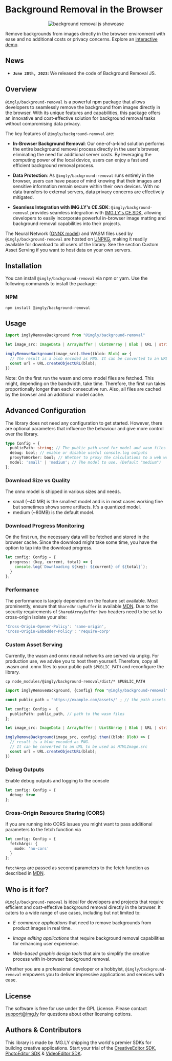 # Background Removal in the Browser

<p align="center">
<img src="https://img.ly/showcases/cesdk/web/s/case-thumbnail/background-removal/background-removal-0.png?utm_source=github&utm_medium=project&utm_campaign=bg-removal" alt="background removal js showcase" />
</p>

Remove backgrounds from images directly in the browser environment with ease and no additional costs or privacy concerns.
Explore an [interactive demo](https://img.ly/showcases/cesdk/web/background-removal/web?utm_source=github&utm_medium=project&utm_campaign=bg-removal).

## News

- **`June 28th, 2023`:** We released the code of Background Removal JS.

## Overview

`@imgly/background-removal` is a powerful npm package that allows developers to seamlessly remove the background from images directly in the browser. With its unique features and capabilities, this package offers an innovative and cost-effective solution for background removal tasks without compromising data privacy.

The key features of `@imgly/background-removal` are:

- **In-Browser Background Removal**: Our one-of-a-kind solution performs the entire background removal process directly in the user's browser, eliminating the need for additional server costs. By leveraging the computing power of the local device, users can enjoy a fast and efficient background removal process.

- **Data Protection**: As `@imgly/background-removal` runs entirely in the browser, users can have peace of mind knowing that their images and sensitive information remain secure within their own devices. With no data transfers to external servers, data privacy concerns are effectively mitigated.

- **Seamless Integration with IMG.LY's CE.SDK**: `@imgly/background-removal` provides seamless integration with [IMG.LY's CE.SDK](https://img.ly/products/creative-sdk?utm_source=github&utm_medium=project&utm_campaign=bg-removal), allowing developers to easily incorporate powerful in-browser image matting and background removal capabilities into their projects.

The Neural Network ([ONNX model](https://onnx.ai/)) and WASM files used by `@imgly/background-removal` are hosted on [UNPKG](https://www.unpkg.com/), making it readily available for download to all users of the library. See the section Custom Asset Serving if you want to host data on your own servers.

## Installation

You can install `@imgly/background-removal` via npm or yarn. Use the following commands to install the package:

### NPM

```shell
npm install @imgly/background-removal
```

## Usage

```typescript
import imglyRemoveBackground from "@imgly/background-removal"

let image_src: ImageData | ArrayBuffer | Uint8Array | Blob | URL | string = ...;

imglyRemoveBackground(image_src).then((blob: Blob) => {
  // The result is a blob encoded as PNG. It can be converted to an URL to be used as HTMLImage.src
  const url = URL.createObjectURL(blob);
})
```

Note: On the first run the wasm and onnx model files are fetched. This might, depending on the bandwidth, take time. Therefore, the first run takes proportionally longer than each consecutive run. Also, all files are cached by the browser and an additional model cache.

## Advanced Configuration

The library does not need any configuration to get started. However, there are optional parameters that influence the behaviour and give more control over the library.

```typescript
type Config = {
  publicPath: string; // The public path used for model and wasm files
  debug: bool; // enable or disable useful console.log outputs
  proxyToWorker: bool; // Whether to proxy the calculations to a web worker. (Default true)
  model: 'small' | 'medium'; // The model to use. (Default "medium")
};
```

### Download Size vs Quality

The onnx model is shipped in various sizes and needs.

- small (~40 MB) is the smallest model and is in most cases working fine but sometimes shows some artifacts. It's a quantized model.
- medium (~80MB) is the default model.

### Download Progress Monitoring

On the first run, the necessary data will be fetched and stored in the browser cache. Since the download might take some time, you have the option to tap into the download progress.

```typescript
let config: Config = {
  progress: (key, current, total) => {
    console.log(`Downloading ${key}: ${current} of ${total}`);
  }
};
```

### Performance

The performance is largely dependent on the feature set available. Most prominently, ensure that `SharedArrayBuffer` is available [MDN](https://developer.mozilla.org/en-US/docs/Web/JavaScript/Reference/Global_Objects/SharedArrayBuffer). Due to the security requirements of `SharedArrayBuffer` two headers need to be set to cross-origin isolate your site:

```typescript
'Cross-Origin-Opener-Policy': 'same-origin',
'Cross-Origin-Embedder-Policy': 'require-corp'
```

### Custom Asset Serving

Currently, the wasm and onnx neural networks are served via unpkg. For production use, we advise you to host them yourself. Therefore, copy all .wasm and .onnx files to your public path `$PUBLIC_PATH` and reconfigure the library.

```shell
cp node_modules/@imgly/background-removal/dist/* $PUBLIC_PATH
```

```typescript
import imglyRemoveBackground, {Config} from "@imgly/background-removal"

const public_path = "https://example.com/assets/" ; // the path assets are served from

let config: Config =  {
  publicPath: public_path, // path to the wasm files
};

let image_src: ImageData | ArrayBuffer | Uint8Array | Blob | URL | string = ...;

imglyRemoveBackground(image_src, config).then((blob: Blob) => {
  // result is a blob encoded as PNG.
  // It can be converted to an URL to be used as HTMLImage.src
  const url = URL.createObjectURL(blob);
})
```

### Debug Outputs

Enable debug outputs and logging to the console

```typescript
let config: Config = {
  debug: true
};
```

### Cross-Origin Resource Sharing (CORS)

If you are running into CORS issues you might want to pass additional parameters to the fetch function via

```typescript
let config: Config = {
  fetchArgs: {
    mode: 'no-cors'
  }
};
```

`fetchArgs` are passed as second parameters to the fetch function as described in [MDN](https://developer.mozilla.org/en-US/docs/Web/API/Fetch_API/Using_Fetch).

## Who is it for?

`@imgly/background-removal` is ideal for developers and projects that require efficient and cost-effective background removal directly in the browser. It caters to a wide range of use cases, including but not limited to:

- _E-commerce applications_ that need to remove backgrounds from product images in real time.

- _Image editing applications_ that require background removal capabilities for enhancing user experience.

- _Web-based graphic design tools_ that aim to simplify the creative process with in-browser background removal.

Whether you are a professional developer or a hobbyist, `@imgly/background-removal` empowers you to deliver impressive applications and services with ease.

## License

The software is free for use under the GPL License. Please contact [support@img.ly](mailto:support@img.ly?subject=Background-Removal%20License) for questions about other licensing options.

## Authors & Contributors

This library is made by IMG.LY shipping the world's premier SDKs for building creative applications.
Start your trial of the [CreativeEditor SDK](https://img.ly/products/creative-sdk?utm_source=github&utm_medium=project&utm_campaign=bg-removal), [PhotoEditor SDK](https://img.ly/products/photo-sdk?utm_source=github&utm_medium=project&utm_campaign=bg-removal) & [VideoEditor SDK](https://img.ly/products/video-sdk?utm_source=github&utm_medium=project&utm_campaign=bg-removal).
